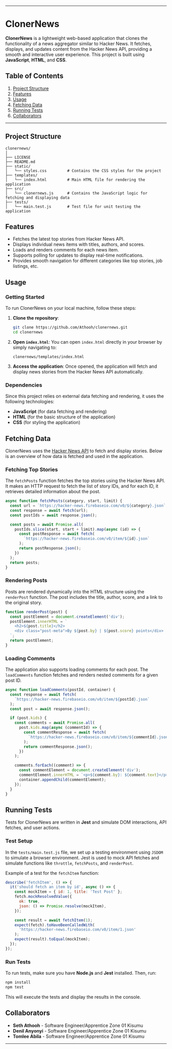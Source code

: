 
---

# ClonerNews

**ClonerNews** is a lightweight web-based application that clones the functionality of a news aggregator similar to Hacker News. It fetches, displays, and updates content from the Hacker News API, providing a smooth and interactive user experience. This project is built using **JavaScript**, **HTML**, and **CSS**.

## Table of Contents

1. [Project Structure](#project-structure)
2. [Features](#features)
3. [Usage](#usage)
4. [Fetching Data](#fetching-data)
5. [Running Tests](#running-tests)
6. [Collaborators](#collaborators)

---

## Project Structure

```
clonernews/
│
├── LICENSE
├── README.md
├── static/
│   └── styles.css         # Contains the CSS styles for the project
├── templates/
│   └── index.html         # Main HTML file for rendering the application
├── src/
│   └── clonernews.js      # Contains the JavaScript logic for fetching and displaying data
├── tests/
│   └── main.test.js       # Test file for unit testing the application
```

## Features

- Fetches the latest top stories from Hacker News API.
- Displays individual news items with titles, authors, and scores.
- Loads and renders comments for each news item.
- Supports polling for updates to display real-time notifications.
- Provides smooth navigation for different categories like top stories, job listings, etc.

## Usage

### Getting Started

To run ClonerNews on your local machine, follow these steps:

1. **Clone the repository**:
   ```bash
   git clone https://github.com/Athooh/clonernews.git
   cd clonernews
   ```

2. **Open `index.html`**:
   You can open `index.html` directly in your browser by simply navigating to:
   ```
   clonernews/templates/index.html
   ```

3. **Access the application**:
   Once opened, the application will fetch and display news stories from the Hacker News API automatically.

### Dependencies

Since this project relies on external data fetching and rendering, it uses the following technologies:

- **JavaScript** (for data fetching and rendering)
- **HTML** (for the basic structure of the application)
- **CSS** (for styling the application)

## Fetching Data

ClonerNews uses the [Hacker News API](https://github.com/HackerNews/API) to fetch and display stories. Below is an overview of how data is fetched and used in the application.

### Fetching Top Stories

The `fetchPosts` function fetches the top stories using the Hacker News API. It makes an HTTP request to fetch the list of story IDs, and for each ID, it retrieves detailed information about the post.

```js
async function fetchPosts(category, start, limit) {
  const url = `https://hacker-news.firebaseio.com/v0/${category}.json`;
  const response = await fetch(url);
  const postIds = await response.json();

  const posts = await Promise.all(
    postIds.slice(start, start + limit).map(async (id) => {
      const postResponse = await fetch(
        `https://hacker-news.firebaseio.com/v0/item/${id}.json`
      );
      return postResponse.json();
    })
  );
  return posts;
}
```

### Rendering Posts

Posts are rendered dynamically into the HTML structure using the `renderPost` function. The post includes the title, author, score, and a link to the original story.

```js
function renderPost(post) {
  const postElement = document.createElement('div');
  postElement.innerHTML = `
    <h2>${post.title}</h2>
    <div class="post-meta">By ${post.by} | ${post.score} points</div>
  `;
  return postElement;
}
```

### Loading Comments

The application also supports loading comments for each post. The `loadComments` function fetches and renders nested comments for a given post ID.

```js
async function loadComments(postId, container) {
  const response = await fetch(
    `https://hacker-news.firebaseio.com/v0/item/${postId}.json`
  );
  const post = await response.json();

  if (post.kids) {
    const comments = await Promise.all(
      post.kids.map(async (commentId) => {
        const commentResponse = await fetch(
          `https://hacker-news.firebaseio.com/v0/item/${commentId}.json`
        );
        return commentResponse.json();
      })
    );

    comments.forEach((comment) => {
      const commentElement = document.createElement('div');
      commentElement.innerHTML = `<p>${comment.by}: ${comment.text}</p>`;
      container.appendChild(commentElement);
    });
  }
}
```

## Running Tests

Tests for ClonerNews are written in **Jest** and simulate DOM interactions, API fetches, and user actions.

### Test Setup

In the `tests/main.test.js` file, we set up a testing environment using `JSDOM` to simulate a browser environment. Jest is used to mock API fetches and simulate functions like `throttle`, `fetchPosts`, and `renderPost`.

Example of a test for the `fetchItem` function:

```js
describe('fetchItem', () => {
  it('should fetch an item by id', async () => {
    const mockItem = { id: 1, title: 'Test Post' };
    fetch.mockResolvedValue({
      ok: true,
      json: () => Promise.resolve(mockItem),
    });

    const result = await fetchItem(1);
    expect(fetch).toHaveBeenCalledWith(
      'https://hacker-news.firebaseio.com/v0/item/1.json'
    );
    expect(result).toEqual(mockItem);
  });
});
```

### Run Tests

To run tests, make sure you have **Node.js** and **Jest** installed. Then, run:

```bash
npm install
npm test
```

This will execute the tests and display the results in the console.

## Collaborators

- **Seth Athooh** - Software Engineer/Apprentice Zone 01 Kisumu
- **Denil Anyonyi** - Software Engineer/Apprentice Zone 01 Kisumu
- **Tomlee Abila** - Software Engineer/Apprentice Zone 01 Kisumu

---